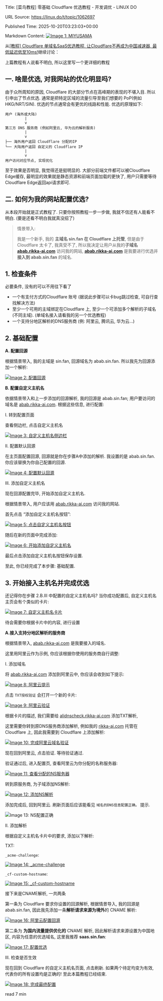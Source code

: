 Title: [菜鸟教程] 零基础 Cloudflare 优选教程 - 开发调优 - LINUX DO

URL Source: https://linux.do/t/topic/1062697

Published Time: 2025-10-20T03:23:03+00:00

Markdown Content:
[![Image 1: MIYUSAMA](https://linux.do/user_avatar/linux.do/miyusama/48/1054551_2.png)](https://linux.do/u/miyusama)

从[[教程] Cloudflare 单域名SaaS优选教程. 让Cloudflare不再成为中国减速器, 最低延迟低至10ms!](https://linux.do/t/topic/1052945)继续讨论：

 上篇教程有人说看不明白, 所以这里写一个更详细的教程

[](https://linux.do/t/topic/1062697#p-9574323-h-1)一. 啥是优选, 对我网站的优化明显吗?
----------------------------------------------------------------------

由于众所周知的原因, Cloudflare 的大部分节点在高峰期的表现的不堪入目. 所以引申出了节点优选. 通常是把特定区域的流量引导至我们想要的 PoP(例如 HKG/NRT/SIN). 优选的节点通常会有更优的线路和性能. 优选的原理如下:

```
用户 (海外或大陆)
         |
         v
第三方 DNS 服务商 (例如阿里云, 华为云的解析服务)
         |
         v
├── 海外用户返回 Cloudflare 分配的IP
└── 大陆用户返回 自定义的 Cloudflare IP
         |
         v
用户访问对应节点, 实现优化
```

至于效果是否明显, 我觉得还是挺明显的. 大部分前端文件都可以被Cloudflare Edge缓存, 最明显的效果就是静态资源和前端页面加载的更快了, 用户只需要等待Cloudflare Edge返回api请求即可.

[](https://linux.do/t/topic/1062697#p-9574323-h-2)二. 如何为我的网站配置优选?
-----------------------------------------------------------------

从本段开始就是正式教程了. 只要你按照教程一步一步做, 我就不信还有人能看不明白. (要是还看不明白我就真没招了)

> 情景带入:
> 
>  我是一个新手, 我的 **主域名 sin.fan 在 Cloudflare 上托管**, 但是由于 Cloudflare 太卡了, 我真受不了, 所以我决定让用户从我的**子域名 [abab.rikka-ai.com](http://abab.rikka-ai.com/)** 访问我的网站, **[abab.rikka-ai.com](http://abab.rikka-ai.com/)** 是我要进行优选并**接入到 abab.sin.fan** 的域名.

[](https://linux.do/t/topic/1062697#p-9574323-h-1-3)1. 检查条件
-----------------------------------------------------------

必要条件, 没有的可以不用往下看了

*   一个有支付方式的Cloudflare 账号 (据说此步骤可以卡bug跳过检查, 可自行查找解决方法)
*   至少一个可用的主域绑定在Cloudflare 上, 至少一个可添加多个解析的子域名(不同主域). (单域名接入请看我的另一个优选教程)
*   一个支持分地区解析的DNS服务商 (例: 阿里云, 腾讯云, 华为云…)

[](https://linux.do/t/topic/1062697#p-9574323-h-2-4)2. 基础配置
-----------------------------------------------------------

**A. 配置回源**

 根据情景带入, 我的主域是 sin.fan, 回源域名为 abab.sin.fan. 所以我先为回源添加一个解析:

[![Image 2: 配置回源](https://linux.do/uploads/default/optimized/4X/d/6/6/d663fec7438b87a7acc1005fc11b20c701f5b69c_2_648x250.png)](https://linux.do/uploads/default/original/4X/d/6/6/d663fec7438b87a7acc1005fc11b20c701f5b69c.png "配置回源")

**B. 配置自定义主机名**

 依据情景带入和上一步添加的回源解析, 我的回源是 abab.sin.fan; 用户要访问的域名是 [abab.rikka-ai.com](http://abab.rikka-ai.com/). 根据这些信息, 进行配置:

I. 转到配置页面

 查看侧边栏, 点击自定义主机名

[![Image 3: 自定义主机名侧边栏](https://linux.do/uploads/default/original/4X/f/7/2/f721d2b1f5be1565f38de57be179b1a1812fd0c1.png)](https://linux.do/uploads/default/original/4X/f/7/2/f721d2b1f5be1565f38de57be179b1a1812fd0c1.png "自定义主机名侧边栏")

II. 配置默认回源

 在主页面配置回源, 回源就是你在步骤A中添加的解析. 我设置的是 abab.sin.fan. 你应该替换为你自己配置的回源.

[![Image 4: 配置默认回源](https://linux.do/uploads/default/optimized/4X/d/7/1/d71ca3b8d9cf68baeb5202deae2f7a66f73c7485_2_690x454.png)](https://linux.do/uploads/default/original/4X/d/7/1/d71ca3b8d9cf68baeb5202deae2f7a66f73c7485.png "配置默认回源")

III. 添加自定义主机名

 现在回源配置完毕, 开始添加自定义主机名.

 根据情景带入, 用户应该用 [abab.rikka-ai.com](http://abab.rikka-ai.com/) 访问我的网站.

首先点击 “添加自定义主机名按钮”:

[![Image 5: 点击自定义主机名按钮](https://linux.do/uploads/default/original/4X/1/2/9/129de8c387ab4c9e11e2c3ee181820717394183c.png)](https://linux.do/uploads/default/original/4X/1/2/9/129de8c387ab4c9e11e2c3ee181820717394183c.png "点击自定义主机名按钮")

随后在新的页面中完成添加:

[![Image 6: 开始添加自定义主机名](https://linux.do/uploads/default/optimized/4X/6/c/f/6cf5d8dbefb74f72f7edd018da65a1681d71126d_2_663x500.png)](https://linux.do/uploads/default/original/4X/6/c/f/6cf5d8dbefb74f72f7edd018da65a1681d71126d.png "开始添加自定义主机名")

最后点击添加自定义主机名按钮保存设置.

至此, 你已经完成了本步骤: 基础配置.

[](https://linux.do/t/topic/1062697#p-9574323-h-3-5)3. 开始接入主机名并完成优选
-------------------------------------------------------------------

还记得你在步骤 2.B.III 中配置的自定义主机名吗? 当你成功配置后, 自定义主机名主页会有个类似的卡片:

[![Image 7: 自定义主机名卡片](https://linux.do/uploads/default/optimized/4X/b/d/6/bd69be1bde274dc3a1e178b347c5d8c4f9466f3a_2_690x370.png)](https://linux.do/uploads/default/original/4X/b/d/6/bd69be1bde274dc3a1e178b347c5d8c4f9466f3a.png "自定义主机名卡片")

待会需要你根据卡片中的内容, 进行设置

**A.接入支持分地区解析的服务商**

 根据情景带入, [abab.rikka-ai.com](http://abab.rikka-ai.com/) 是我要接入的域名.

 这里用阿里云作为示例, 你应该根据你使用的服务商自行调整:

I. 添加域名

 将 [abab.rikka-ai.com](http://abab.rikka-ai.com/) 添加到阿里云中, 你应该会收到如下提示:

[![Image 8: 阿里云提示](https://linux.do/uploads/default/original/4X/4/d/4/4d4cde492a0e1a1e11eb2fe6ec91e5c9a60eb8b0.png)](https://linux.do/uploads/default/original/4X/4/d/4/4d4cde492a0e1a1e11eb2fe6ec91e5c9a60eb8b0.png "阿里云提示")

点击 `TXT授权验证` 会打开一个新的卡片:

[![Image 9: 阿里云验证](https://linux.do/uploads/default/original/4X/a/3/0/a3090bfd0d096672601588bb19eae197ec7b006a.png)](https://linux.do/uploads/default/original/4X/a/3/0/a3090bfd0d096672601588bb19eae197ec7b006a.png "阿里云验证")

根据卡片的描述, 我们需要给 [alidnscheck.rikka-ai.com](http://alidnscheck.rikka-ai.com/) 添加TXT解析,

 这里需要你转到原DNS服务商添加解析, 例如我的 [rikka-ai.com](http://rikka-ai.com/) 托管在 Cloudflare 上, 因此我需要到 Cloudflare 上添加解析:

[![Image 10: 完成阿里云域名验证](https://linux.do/uploads/default/optimized/4X/d/b/b/dbb2ebc0726958d1e56b08e224bb3e5a19b72f11_2_690x312.png)](https://linux.do/uploads/default/original/4X/d/b/b/dbb2ebc0726958d1e56b08e224bb3e5a19b72f11.png "完成阿里云域名验证")

现在回到阿里云, 点击验证. 等待验证通过.

验证通过后, 进入配置页, 查看阿里云为你分配的名称服务器:

[![Image 11: 查看分配的NS服务器](https://linux.do/uploads/default/optimized/4X/4/3/8/43891635c441662c5f5e0c20adf24e45fbe661c4_2_690x154.png)](https://linux.do/uploads/default/original/4X/4/3/8/43891635c441662c5f5e0c20adf24e45fbe661c4.png "查看分配的NS服务器")

转到原服务商, 为子域添加NS解析:

[![Image 12: 添加NS解析](https://linux.do/uploads/default/optimized/4X/b/b/6/bb663852bf732f96e0b527b4fb37ddc0d85f204d_2_690x280.png)](https://linux.do/uploads/default/original/4X/b/b/6/bb663852bf732f96e0b527b4fb37ddc0d85f204d.png "添加NS解析")

添加完成后, 回到阿里云. 刷新页面后应该能看见 `域名的DNS信息配置正确。` 提示.

![Image 13: NS配置正确](https://linux.do/uploads/default/optimized/4X/4/3/9/439098e9627bacf1de66c262a2300608034fd7ff_2_690x23.png)

II. 添加解析

 根据自定义主机名卡片中的要求, 添加以下解析:

 TXT:

`_acme-challenge`:

[![Image 14: _acme-challenge](https://linux.do/uploads/default/optimized/4X/c/3/5/c359e9ecd982bdc9a211160ff248276f4545bdda_2_446x499.png)](https://linux.do/uploads/default/original/4X/c/3/5/c359e9ecd982bdc9a211160ff248276f4545bdda.png "_acme-challenge")

`_cf-custom-hostname`:

[![Image 15: _cf-custom-hostname](https://linux.do/uploads/default/optimized/4X/0/e/f/0ef00c16483c61930c86b35aa1ee526b13ea790c_2_438x499.png)](https://linux.do/uploads/default/original/4X/0/e/f/0ef00c16483c61930c86b35aa1ee526b13ea790c.png "_cf-custom-hostname")

接下来是CNAME解析, 一共两条

 第一条为 Cloudflare 要求你设置的回源解析, 根据情景导入, 我的回源是 abab.sin.fan, 因此我先添加一条**解析请求来源为境外**的 CNAME 解析:

[![Image 16: 阿里云配置回源](https://linux.do/uploads/default/optimized/4X/8/2/c/82c91e6248970060c9d07a87539061c6661696eb_2_440x499.png)](https://linux.do/uploads/default/original/4X/8/2/c/82c91e6248970060c9d07a87539061c6661696eb.png "阿里云配置回源")

第二条为 **为国内流量提供优化的** CNAME 解析, 因此解析请求来源设置为中国地区, 内容为任意的优选域名, 这里我推荐 **saas.sin.fan**:

[![Image 17: 配置优选](https://linux.do/uploads/default/optimized/4X/1/0/7/107b61bc6f40be2d3c8891f234d764c1ffdb5c29_2_441x500.png)](https://linux.do/uploads/default/original/4X/1/0/7/107b61bc6f40be2d3c8891f234d764c1ffdb5c29.png "配置优选")

III. 检查是否生效

 现在回到 Cloudflare 的自定义主机名页面, 点击刷新. 如果两个待定均变为有效, 代表你的所有设置均是正确的! 至此本篇教程已经结束.

[![Image 18: 完成最终配置](https://linux.do/uploads/default/optimized/4X/d/3/7/d3779f76a13c1e30634d02cf7fe1b43798e16be7_2_690x253.png)](https://linux.do/uploads/default/original/4X/d/3/7/d3779f76a13c1e30634d02cf7fe1b43798e16be7.png "完成最终配置")

read  7 min
